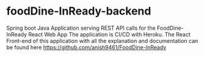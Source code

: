 # foodDine-InReady-backend
Spring boot Java Application serving REST API calls for the FoodDine-InReady React Web App
The application is CI/CD with Heroku. The React Front-end of this application with all the explanation and documentation can be found here https://github.com/anish9461/FoodDine-InReady
